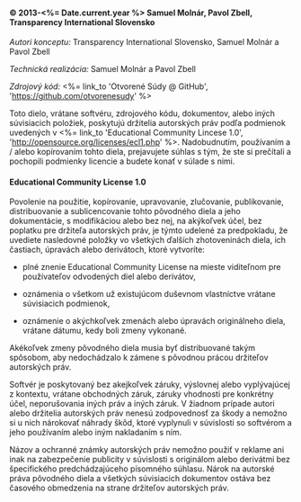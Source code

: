#### &copy; 2013-<%= Date.current.year %> Samuel Molnár, Pavol Zbell,<br/>Transparency International Slovensko  
 
_Autori konceptu:_ Transparency International Slovensko, Samuel Molnár a Pavol Zbell

_Technická realizácia:_ Samuel Molnár a Pavol Zbell

_Zdrojový kód:_ <%= link_to 'Otvorené Súdy @ GitHub', 'https://github.com/otvorenesudy' %>

Toto dielo, vrátane softvéru, zdrojového kódu, dokumentov, alebo iných
súvisiacich položiek, poskytujú držitelia autorských práv podľa podmienok
uvedených v <%= link_to 'Educational Community Lincese 1.0', 'http://opensource.org/licenses/ecl1.php' %>.
Nadobudnutím, používaním a / alebo kopírovaním tohto diela, prejavujete
súhlas s tým, že ste si prečítali a pochopili podmienky licencie a budete
konať v súlade s nimi. 
 
#### Educational Community License 1.0
 
Povolenie na použitie, kopírovanie, upravovanie, zlučovanie, publikovanie,
distribuovanie a sublicencovanie tohto pôvodného diela a jeho dokumentácie,
s modifikáciou alebo bez nej, na akýkoľvek účel, bez poplatku pre držiteľa
autorských práv, je týmto udelené za predpokladu, že uvediete nasledovné
položky vo všetkých ďalších zhotoveninách diela, ich častiach, úpravách
alebo derivátoch, ktoré vytvoríte: 

- plné znenie Educational Community License na mieste viditeľnom pre
  používateľov odvodených diel alebo derivátov, 
 
- oznámenia o všetkom už existujúcom duševnom vlastníctve vrátane súvisiacich
  podmienok, 
 
- oznámenie o akýchkoľvek zmenách alebo úpravách originálneho diela, vrátane
  dátumu, kedy boli zmeny vykonané. 

Akékoľvek zmeny pôvodného diela musia byť distribuované takým spôsobom, 
aby nedochádzalo k zámene s pôvodnou prácou držiteľov autorských práv. 
 
Softvér je poskytovaný bez akejkoľvek záruky, výslovnej alebo vyplývajúcej
z kontextu, vrátane obchodných záruk, záruky vhodnosti pre konkrétny účel,
neporušovania iných práv a iných záruk. V žiadnom prípade autori alebo
držitelia autorských práv nenesú zodpovednosť za škody a nemožno si u nich
nárokovať náhrady škôd, ktoré vyplynuli v súvislosti so softvérom a jeho
používaním alebo iným nakladaním s ním. 
 
Názov a ochranné známky autorských práv nemožno použiť v reklame ani inak
na zabezpečenie publicity v súvislosti s originálom alebo derivátmi bez
špecifického predchádzajúceho písomného súhlasu. Nárok na autorské práva
pôvodného diela a všetkých súvisiacich dokumentov ostáva bez časového
obmedzenia na strane držiteľov autorských práv.
